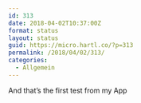 ```yaml
---
id: 313
date: 2018-04-02T10:37:00Z
format: status
layout: status
guid: https://micro.hartl.co/?p=313
permalink: /2018/04/02/313/
categories:
  - Allgemein
---
```

And that&#8217;s the first test from my App